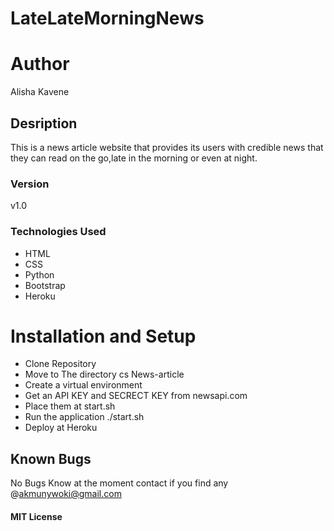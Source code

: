 # LateLateMorningNews

# Author
Alisha Kavene

## Desription 
This is a news article website that provides its users with credible news that they can read on the go,late in the morning or even at night.

### Version
v1.0

### Technologies Used
* HTML
* CSS
* Python
* Bootstrap
* Heroku

# Installation and Setup
* Clone Repository
* Move to The directory cs News-article
* Create a virtual environment
* Get an API KEY and SECRECT KEY from newsapi.com
* Place them at start.sh
* Run the application ./start.sh
* Deploy at Heroku

## Known Bugs
No Bugs Know at the moment contact if you find any @akmunywoki@gmail.com

#### MIT License

